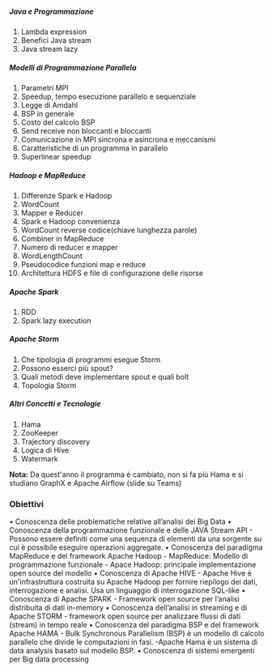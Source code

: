 ##### Java e Programmazione

1. Lambda expression
2. Benefici Java stream
3. Java stream lazy

##### Modelli di Programmazione Parallela

1. Parametri MPI
2. Speedup, tempo esecuzione parallelo e sequenziale
3. Legge di Amdahl
4. BSP in generale
5. Costo del calcolo BSP
6. Send receive non bloccanti e bloccanti
7. Comunicazione in MPI sincrona e asincrona e meccanismi
8. Caratteristiche di un programma in parallelo
9. Superlinear speedup

##### Hadoop e MapReduce

1. Differenze Spark e Hadoop
2. WordCount 
3. Mapper e Reducer
4. Spark e Hadoop convenienza
5. WordCount reverse codice(chiave lunghezza parole)
6. Combiner in MapReduce 
7. Numero di reducer e mapper
8. WordLengthCount
9. Pseudocodice funzioni map e reduce
10. Architettura HDFS e file di configurazione delle risorse

##### Apache Spark

1. RDD
2. Spark lazy execution

##### Apache Storm

1. Che tipologia di programmi esegue Storm
2. Possono esserci più spout?
3. Quali metodi deve implementare spout e quali bolt
4. Topologia Storm

##### Altri Concetti e Tecnologie

1. Hama
2. ZooKeeper
3. Trajectory discovery
4. Logica di Hive
5. Watermark

**Nota:** Da quest'anno il programma è cambiato, non si fa più Hama e si studiano GraphX e Apache Airflow (slide su Teams)

### Obiettivi

• Conoscenza delle problematiche relative all’analisi dei Big Data
• Conoscenza della programmazione funzionale e delle JAVA Stream API
	- Possono essere definiti come una sequenza di elementi da una sorgente su cui è possibile eseguire operazioni aggregate.
• Conoscenza del paradigma MapReduce e del framework Apache Hadoop
	- MapReduce: Modello di programmazione funzionale
	- Apace Hadoop: principale implementazione open source del modello
• Conoscenza di Apache HIVE
	- Apache Hive è un'infrastruttura costruita su Apache Hadoop per fornire riepilogo dei dati, interrogazione e analisi. Usa un linguaggio di interrogazione SQL-like
• Conoscenza di Apache SPARK
	- Framework open source per l’analisi distribuita di dati in-memory
• Conoscenza dell’analisi in streaming e di Apache STORM
	- framework open source per analizzare flussi di dati (stream) in tempo reale
• Conoscenza del paradigma BSP e del framework Apache HAMA
	- Bulk Synchronous Parallelism (BSP) è un modello di calcolo parallelo che divide le computazioni in fasi. 
	-Apache Hama è un sistema di data analysis basato sul modello BSP.
• Conoscenza di sistemi emergenti per Big data processing
